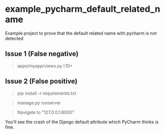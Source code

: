 # example_pycharm_default_related_name
Example project to prove that the default related name with pycharm is not detected

## Issue 1 (False negative)

> apps/myapp/views.py l.10+
 
## Issue 2 (False positive)

> pip install -r requirements.txt

> manage.py runserver
 
> Navigate to "127.0.0.1:8000"

You'll see the crash of the Django default attribute which PyCharm thinks is fine.
